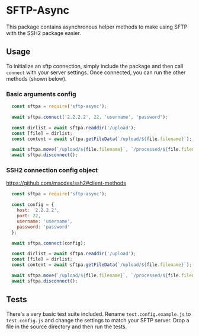 # SFTP-Async

This package contains asynchronous helper methods to make using SFTP with the SSH2 package
easier.

## Usage

To initialize an sftp connection, simply include the package and then call `connect` with
your server settings. Once connected, you can run the other methods (shown below).

### Basic arguments config

```js
  const sftpa = require('sftp-async');

  await sftpa.connect('2.2.2.2', 22, 'username', 'password');

  const dirlist = await sftpa.readdir('/upload');
  const [file] = dirlist;
  const content = await sftpa.getFileData(`/upload/${file.filename}`);

  await sftpa.move(`/upload/${file.filename}`, `/processed/${file.filename}`);
  await sftpa.disconnect();
```

### SSH2 connection config object

https://github.com/mscdex/ssh2#client-methods

```js
  const sftpa = require('sftp-async');

  const config = {
	host: '2.2.2.2',
	port: 22,
	username: 'username',
	password: 'password'
  };

  await sftpa.connect(config);

  const dirlist = await sftpa.readdir('/upload');
  const [file] = dirlist;
  const content = await sftpa.getFileData(`/upload/${file.filename}`);

  await sftpa.move(`/upload/${file.filename}`, `/processed/${file.filename}`);
  await sftpa.disconnect();
```

## Tests

There's a very basic test suite included. Rename `test.config.example.js` to `test.config.js`
and change the settings to match your SFTP server. Drop a file in the source directory and
then run the tests.